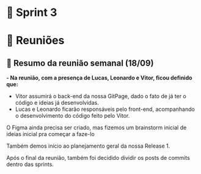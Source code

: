 # 🏁 Sprint 3




# 📅 Reuniões 

## 📝 Resumo da reunião semanal (18/09)

 **- Na reunião, com a presença de Lucas, Leonardo e Vitor, ficou definido que:**
- Vitor assumirá o back-end da nossa GitPage, dado o fato de já ter o código e ideias já desenvolvidas.
- Lucas e Leonardo ficarão responsáveis pelo front-end, acompanhando o desenvolvimento do código feito pelo Vitor.

O Figma ainda precisa ser criado, mas fizemos um brainstorm inicial de ideias inicial pra começar a faze-lo

Também demos início ao planejamento geral da nossa Release 1.

Após o final da reunião, também foi decidido dividir os posts de commits dentro das sprints.
